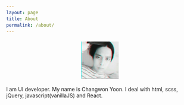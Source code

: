 ```yaml
---
layout: page
title: About
permalink: /about/
---
```


<img src="/asset/images/avatar.jpg" alt="uiwwnw" style="display: block;width: 100px; margin: 20px auto;">
 I am UI developer. My name is Changwon Yoon.    
 I deal with html, scss, jQuery, javascript(vanillaJS) and React.  
